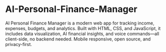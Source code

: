 # AI-Personal-Finance-Manager
AI Personal Finance Manager is a modern web app for tracking income, expenses, budgets, and analytics. Built with HTML, CSS, and JavaScript, it includes data visualization, AI financial insights, and voice commands—all client-side, no backend needed. Mobile responsive, open source, and privacy-first.
